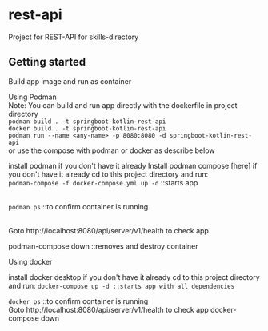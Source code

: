 # rest-api

Project for REST-API for skills-directory

## Getting started

Build app image and run as container

Using Podman
<br>Note: You can build and run app directly with the dockerfile in project directory
<br>```podman build . -t springboot-kotlin-rest-api```
<br>```docker build . -t springboot-kotlin-rest-api```
<br>```podman run --name <any-name> -p 8080:8080 -d springboot-kotlin-rest-api```
<br> or use the compose with podman or docker as describe below

install podman if you don't have it already
Install podman compose [here] if you don't have it already
cd to this project directory and run: 
<br>```podman-compose -f docker-compose.yml up -d``` ::starts app

<br>```podman ps``` ::to confirm container is running

<br>Goto http://localhost:8080/api/server/v1/health to check app

podman-compose down ::removes and destroy container



Using docker

install docker desktop if you don't have it already
cd to this project directory and run: 
```docker-compose up -d ::starts app with all dependencies```

```docker ps``` ::to confirm container is running
<br>Goto http://localhost:8080/api/server/v1/health to check app
docker-compose down